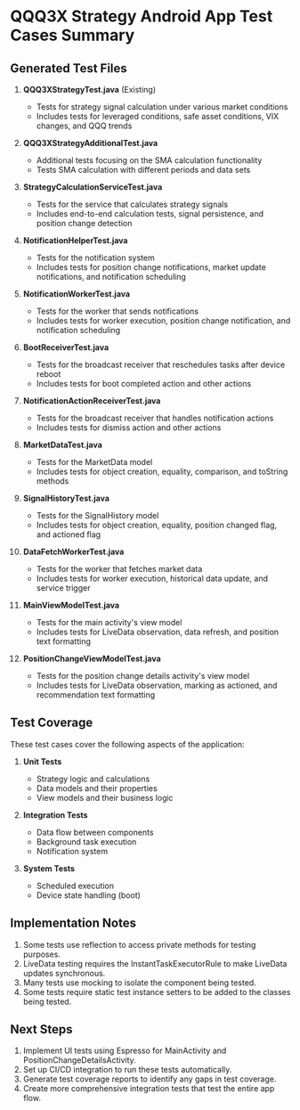 # QQQ3X Strategy Android App Test Cases Summary

## Generated Test Files

1. **QQQ3XStrategyTest.java** (Existing)
   - Tests for strategy signal calculation under various market conditions
   - Includes tests for leveraged conditions, safe asset conditions, VIX changes, and QQQ trends

2. **QQQ3XStrategyAdditionalTest.java**
   - Additional tests focusing on the SMA calculation functionality
   - Tests SMA calculation with different periods and data sets

3. **StrategyCalculationServiceTest.java**
   - Tests for the service that calculates strategy signals
   - Includes end-to-end calculation tests, signal persistence, and position change detection

4. **NotificationHelperTest.java**
   - Tests for the notification system
   - Includes tests for position change notifications, market update notifications, and notification scheduling

5. **NotificationWorkerTest.java**
   - Tests for the worker that sends notifications
   - Includes tests for worker execution, position change notification, and notification scheduling

6. **BootReceiverTest.java**
   - Tests for the broadcast receiver that reschedules tasks after device reboot
   - Includes tests for boot completed action and other actions

7. **NotificationActionReceiverTest.java**
   - Tests for the broadcast receiver that handles notification actions
   - Includes tests for dismiss action and other actions

8. **MarketDataTest.java**
   - Tests for the MarketData model
   - Includes tests for object creation, equality, comparison, and toString methods

9. **SignalHistoryTest.java**
   - Tests for the SignalHistory model
   - Includes tests for object creation, equality, position changed flag, and actioned flag

10. **DataFetchWorkerTest.java**
    - Tests for the worker that fetches market data
    - Includes tests for worker execution, historical data update, and service trigger

11. **MainViewModelTest.java**
    - Tests for the main activity's view model
    - Includes tests for LiveData observation, data refresh, and position text formatting

12. **PositionChangeViewModelTest.java**
    - Tests for the position change details activity's view model
    - Includes tests for LiveData observation, marking as actioned, and recommendation text formatting

## Test Coverage

These test cases cover the following aspects of the application:

1. **Unit Tests**
   - Strategy logic and calculations
   - Data models and their properties
   - View models and their business logic

2. **Integration Tests**
   - Data flow between components
   - Background task execution
   - Notification system

3. **System Tests**
   - Scheduled execution
   - Device state handling (boot)

## Implementation Notes

1. Some tests use reflection to access private methods for testing purposes.
2. LiveData testing requires the InstantTaskExecutorRule to make LiveData updates synchronous.
3. Many tests use mocking to isolate the component being tested.
4. Some tests require static test instance setters to be added to the classes being tested.

## Next Steps

1. Implement UI tests using Espresso for MainActivity and PositionChangeDetailsActivity.
2. Set up CI/CD integration to run these tests automatically.
3. Generate test coverage reports to identify any gaps in test coverage.
4. Create more comprehensive integration tests that test the entire app flow.